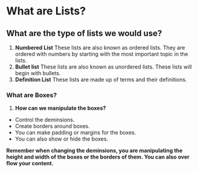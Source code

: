 # What are Lists?

## What are the type of lists we would use?

1. **Numbered List** These lists are also known as ordered lists. They are ordered with numbers by starting with the most important topic in the lists. 
2. **Bullet list** These lists are also known as unordered lists. These lists will begin with bullets. 
3. **Definition List** These lists are made up of terms and their definitions. 

### What are Boxes?

1. **How can we manipulate the boxes?**
- Control the deminsions.
- Create borders around boxes.
- You can make padding or margins for the boxes.
- You can also show or hide the boxes.

**Remember when changing the deminsions, you are manipulating the height and width of the boxes or the borders of them. You can also over flow your content.** 